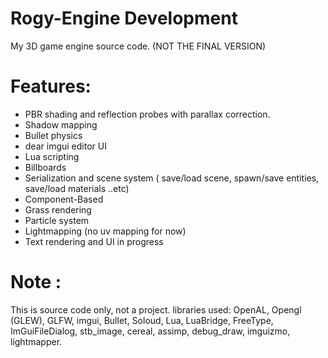 # Rogy-Engine Development
My 3D game engine source code.
(NOT THE FINAL VERSION)

# Features:
- PBR shading and reflection probes with parallax correction.
- Shadow mapping
- Bullet physics
- dear imgui editor UI
- Lua scripting
- Billboards
- Serialization and scene system ( save/load scene, spawn/save entities, save/load materials  ..etc)
- Component-Based
- Grass rendering
- Particle system
- Lightmapping (no uv mapping for now)
- Text rendering and UI in progress

# Note :
This is source code only, not a project.
libraries used: OpenAL, Opengl (GLEW), GLFW, imgui, Bullet, Soloud, Lua, LuaBridge, FreeType, ImGuiFileDialog, stb_image, cereal, assimp, debug_draw, imguizmo, lightmapper.
